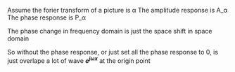Assume the forier transform of a picture is &alpha;
The amplitude response is A_&alpha;
The phase response is P_&alpha;

The phase change in frequency domain is just the space shift in space domain

So without the phase response, or just set all the phase response to 0, is just overlape a lot of wave ***e<sup>j&omega;x</sup>*** at the origin point 